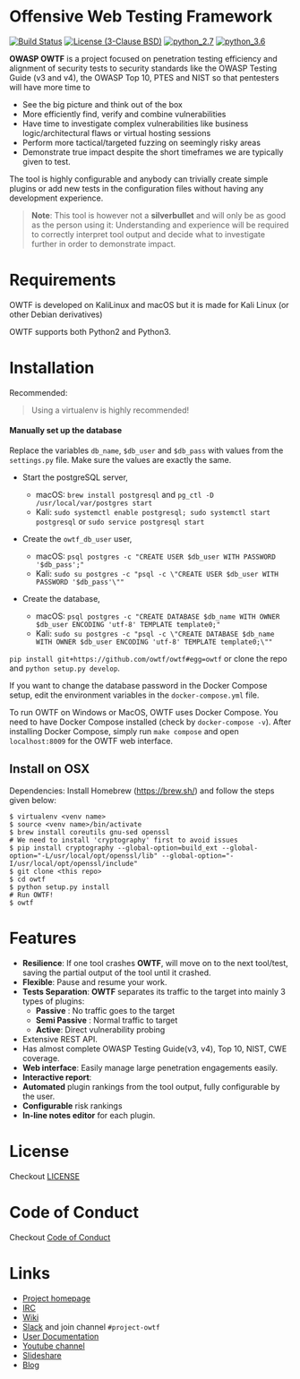 # Offensive Web Testing Framework

[![Build
Status](https://travis-ci.org/owtf/owtf.svg?branch=develop)](https://travis-ci.org/owtf/owtf)
[![License (3-Clause
BSD)](https://img.shields.io/badge/license-BSD%203--Clause-blue.svg?style=flat-square)](http://opensource.org/licenses/BSD-3-Clause)
[![python_2.7](https://img.shields.io/badge/python-2.7-blue.svg)](https://www.python.org/downloads/)
[![python_3.6](https://img.shields.io/badge/python-3.6-blue.svg)](https://www.python.org/downloads/)

**OWASP OWTF** is a project focused on penetration testing efficiency
and alignment of security tests to security standards like the OWASP
Testing Guide (v3 and v4), the OWASP Top 10, PTES and NIST so that
pentesters will have more time to

- See the big picture and think out of the box
- More efficiently find, verify and combine vulnerabilities
- Have time to investigate complex vulnerabilities like business
  logic/architectural flaws or virtual hosting sessions
- Perform more tactical/targeted fuzzing on seemingly risky areas
- Demonstrate true impact despite the short timeframes we are
  typically given to test.

The tool is highly configurable and anybody can trivially create simple
plugins or add new tests in the configuration files without having any
development experience.

> **Note**: This tool is however not a **silverbullet** and will only be
> as good as the person using it: Understanding and experience will be
> required to correctly interpret tool output and decide what to
> investigate further in order to demonstrate impact.

# Requirements

OWTF is developed on KaliLinux and macOS but it is made for Kali Linux
(or other Debian derivatives)

OWTF supports both Python2 and Python3.

# Installation

Recommended:

> Using a virtualenv is highly recommended!

#### Manually set up the database

Replace the variables `db_name`, `$db_user` and `$db_pass` with values from the `settings.py` file. Make sure the values
are exactly the same.

- Start the postgreSQL server,

  - macOS: `brew install postgresql` and `pg_ctl -D /usr/local/var/postgres start`
  - Kali: `sudo systemctl enable postgresql; sudo systemctl start postgresql`
    or `sudo service postgresql start`

- Create the `owtf_db_user` user,

  - macOS: `psql postgres -c "CREATE USER $db_user WITH PASSWORD '$db_pass';"`
  - Kali: `sudo su postgres -c "psql -c \"CREATE USER $db_user WITH PASSWORD '$db_pass'\""`

- Create the database,
  - macOS: `psql postgres -c "CREATE DATABASE $db_name WITH OWNER $db_user ENCODING 'utf-8' TEMPLATE template0;"`
  - Kali: `sudo su postgres -c "psql -c \"CREATE DATABASE $db_name WITH OWNER $db_user ENCODING 'utf-8' TEMPLATE template0;\""`

`pip install git+https://github.com/owtf/owtf#egg=owtf` or clone the
repo and `python setup.py develop`.

If you want to change the database password in the Docker Compose setup,
edit the environment variables in the `docker-compose.yml` file.

To run OWTF on Windows or MacOS, OWTF uses Docker Compose. You need to
have Docker Compose installed (check by `docker-compose -v`). After
installing Docker Compose, simply run `make compose` and open
`localhost:8009` for the OWTF web interface.

## Install on OSX

Dependencies: Install Homebrew (<https://brew.sh/>) and follow the steps
given below:

```{.sourceCode .bash}
$ virtualenv <venv name>
$ source <venv name>/bin/activate
$ brew install coreutils gnu-sed openssl
# We need to install 'cryptography' first to avoid issues
$ pip install cryptography --global-option=build_ext --global-option="-L/usr/local/opt/openssl/lib" --global-option="-I/usr/local/opt/openssl/include"
$ git clone <this repo>
$ cd owtf
$ python setup.py install
# Run OWTF!
$ owtf
```

# Features

- **Resilience**: If one tool crashes **OWTF**, will move on to the
  next tool/test, saving the partial output of the tool until it
  crashed.
- **Flexible**: Pause and resume your work.
- **Tests Separation**: **OWTF** separates its traffic to the target
  into mainly 3 types of plugins:
  - **Passive** : No traffic goes to the target
  - **Semi Passive** : Normal traffic to target
  - **Active**: Direct vulnerability probing
- Extensive REST API.
- Has almost complete OWASP Testing Guide(v3, v4), Top 10, NIST, CWE
  coverage.
- **Web interface**: Easily manage large penetration engagements
  easily.
- **Interactive report**:
- **Automated** plugin rankings from the tool output, fully
  configurable by the user.
- **Configurable** risk rankings
- **In-line notes editor** for each plugin.

# License

Checkout [LICENSE](LICENSE.md)

# Code of Conduct

Checkout [Code of Conduct](CODE_OF_CONDUCT.md)

# Links

- [Project homepage](http://owtf.github.io/)
- [IRC](http://webchat.freenode.net/?randomnick=1&channels=%23owtf&prompt=1&uio=MTE9MjM20f)
- [Wiki](https://www.owasp.org/index.php/OWASP_OWTF)
- [Slack](https://owasp.herokuapp.com) and join channel
  `#project-owtf`
- [User Documentation](http://docs.owtf.org/en/latest/)
- [Youtube channel](https://www.youtube.com/user/owtfproject)
- [Slideshare](http://www.slideshare.net/abrahamaranguren/presentations)
- [Blog](http://blog.7-a.org/search/label/OWTF)

